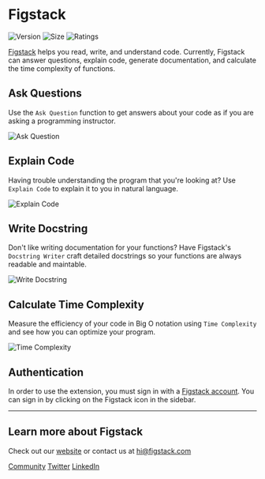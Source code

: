 # Figstack

![Version](https://img.shields.io/visual-studio-marketplace/v/figstack.vsc) ![Size](https://img.shields.io/github/languages/code-size/figstack/vscode) ![Ratings](https://img.shields.io/visual-studio-marketplace/r/figstack.vsc)

[Figstack](https://figstack.com) helps you read, write, and understand code. Currently, Figstack can answer questions, explain code, generate documentation, and calculate the time complexity of functions.

## Ask Questions

Use the `Ask Question` function to get answers about your code as if you are asking a programming instructor.

![Ask Question](/images/ask.jpg)

## Explain Code

Having trouble understanding the program that you're looking at? Use `Explain Code` to explain it to you in natural language.

![Explain Code](/images/explain.jpg)

## Write Docstring

Don't like writing documentation for your functions? Have Figstack's `Docstring Writer` craft detailed docstrings so your functions are always readable and maintable.

![Write Docstring](/images/docstring.jpg)

## Calculate Time Complexity

Measure the efficiency of your code in Big O notation using `Time Complexity` and see how you can optimize your program.

![Time Complexity](/images/complexity.jpg)

## Authentication

In order to use the extension, you must sign in with a [Figstack account](https://figstack.com). You can sign in by clicking on the Figstack icon in the sidebar.

-----------------------------------------------------------------------------------------------------------

## Learn more about Figstack

Check out our [website](https://figstack.com) or contact us at [hi@figstack.com](mailto:hi@figstack.com)

[Community](https://join.slack.com/t/figstack/shared_invite/zt-uoz4xieq-A59OSZ9cYtjoVw17PIJt_A)
[Twitter](https://twitter.com/FigstackApp)
[LinkedIn](https://www.linkedin.com/company/figstack)
